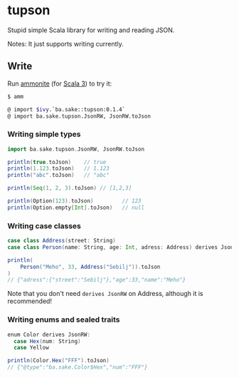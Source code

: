 # tupson

Stupid simple Scala library for writing and reading JSON.  

Notes: It just supports writing currently.



## Write

Run [ammonite](https://ammonite.io/) (for [Scala 3](https://github.com/com-lihaoyi/Ammonite/releases/download/2.4.1/3.0-2.4.1)) to try it:

```bash
$ amm

@ import $ivy.`ba.sake::tupson:0.1.4`
@ import ba.sake.tupson.JsonRW, JsonRW.toJson
```

### Writing simple types
```scala
import ba.sake.tupson.JsonRW, JsonRW.toJson

println(true.toJson)    // true
println(1.123.toJson)   // 1.123
println("abc".toJson)   // "abc"

println(Seq(1, 2, 3).toJson) // [1,2,3]

println(Option(123).toJson)         // 123
println(Option.empty[Int].toJson)   // null
```

### Writing case classes

```scala
case class Address(street: String)
case class Person(name: String, age: Int, adress: Address) derives JsonRW

println(
    Person("Meho", 33, Address("Sebilj")).toJson
)
// {"adress":{"street":"Sebilj"},"age":33,"name":"Meho"}
```

Note that you don't need `derives JsonRW` on Address, although it is recommended!


### Writing enums and sealed traits

```scala
enum Color derives JsonRW:
  case Hex(num: String)
  case Yellow

println(Color.Hex("FFF").toJson)
// {"@type":"ba.sake.Color$Hex","num":"FFF"}
```

